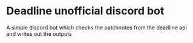 # Deadline unofficial discord bot

A simple discord bot which checks the patchnotes from the deadline api and writes out the outputs
